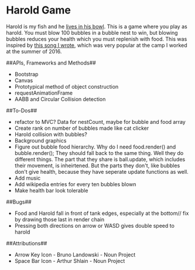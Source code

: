 # Harold Game
Harold is my fish and he [lives in his bowl](https://taylornodell.bandcamp.com/track/harolds-song). This is a game where you play as harold. You must blow 100 bubbles in a bubble nest to win, but blowing bubbles reduces your health which you must replenish with food. This was inspired by [this song I wrote](https://taylornodell.bandcamp.com/track/harolds-song), which was very popular at the camp I worked at the summer of 2016.

##APIs, Frameworks and Methods##
* Bootstrap
* Canvas
* Prototypical method of object construction
* requestAnimationFrame
* AABB and Circular Collision detection

##To-Dos##
* refactor to  MVC? Data for nestCount, maybe for bubble and food array
* Create rank on number of bubbles made like cat clicker
* Harold collision with bubbles?
* Background graphics
* Figure out bubble food hierarchy. Why do I need food.render() and bubble.render(); They should fall back to the same thing. Well they do different things. The part that they share is ball.update, which includes their movement, is inheirtened. But the parts they don't, like bubbles don't give health, because they have seperate update functions as well.
* Add music
* Add wikipedia entries for every ten bubbles blown
* Make health bar look tolerable

##Bugs##
* Food and Harold fall in front of tank edges, especially at the bottom// fix by drawing those last in render chain
* Pressing both directions on arrow or WASD gives double speed to harold

##Attributions##
* Arrow Key Icon - Bruno Landowski - Noun Project
* Space Bar Icon - Arthur Shlain - Noun Project
